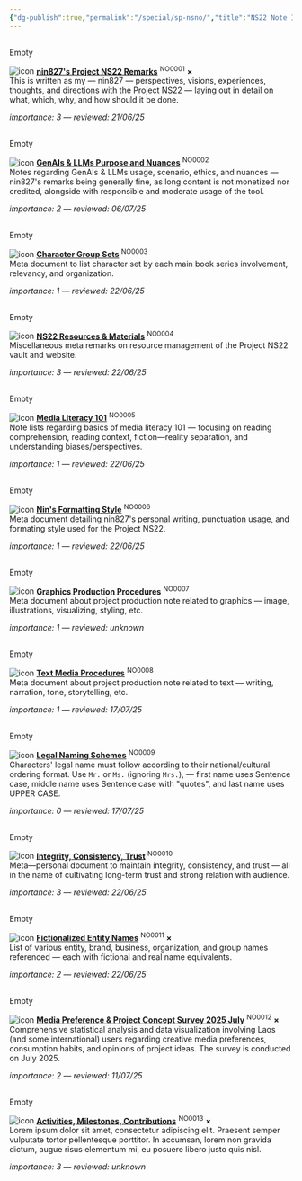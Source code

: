 ```yaml
---
{"dg-publish":true,"permalink":"/special/sp-nsno/","title":"NS22 Note Index","tags":["-special"]}
---
```


<p><span><span alt="RESOURCE/NOTE/NO0001.md > ^profile" src="RESOURCE/NOTE/NO0001.md#^profile" class="internal-embed markdown-embed inline-embed is-loaded"><div class="markdown-embed-title"></div><div class="markdown-preview-view markdown-rendered show-indentation-guide node-insert-event"><div data-callout-metadata="" data-callout-fold="" data-callout="empty" class="callout node-insert-event"><div class="callout-title" dir="auto"><div class="callout-icon"><svg width="16" height="16"></svg></div><div class="callout-title-inner">Empty</div></div><div class="callout-content">
<p dir="auto"><span class="dataview dataview-inline-query"><span><span alt="icon" src="RESOURCE/ASSET/OTHER/PlaceholderIcon.png" class="internal-embed media-embed image-embed is-loaded"><img alt="icon" src="app://737344e01c7e87c7e818f501c385b037c366/D:/Files/Obsidian/nin827_project/RESOURCE/ASSET/OTHER/PlaceholderIcon.png?1748277662985"></span></span></span> <b class="title"><span class="dataview dataview-inline-query"><span><a data-tooltip-position="top" aria-label="RESOURCE/NOTE/NO0001.md" data-href="RESOURCE/NOTE/NO0001.md" href="RESOURCE/NOTE/NO0001.md" class="internal-link" target="_blank" rel="noopener nofollow">nin827's Project NS22 Remarks</a></span></span></b> <sup class="title"><span class="dataview dataview-inline-query"><span>NO0001</span></span></sup> <b><span class="dataview dataview-inline-query"><span>×</span></span></b><br>
<span class="dataview dataview-inline-query"><span>This is written as my — nin827 — perspectives, visions, experiences, thoughts, and directions with the Project NS22 — laying out in detail on what, which, why, and how should it be done.</span></span></p>
<p dir="auto"><i class="small">importance: <span class="dataview dataview-inline-query"><span>3</span></span> — reviewed: <span class="dataview dataview-inline-query"><span>21/06/25</span></span></i></p>
</div></div></div></span></span></p><p><span><span alt="RESOURCE/NOTE/NO0002.md > ^profile" src="RESOURCE/NOTE/NO0002.md#^profile" class="internal-embed markdown-embed inline-embed is-loaded"><div class="markdown-embed-title"></div><div class="markdown-preview-view markdown-rendered show-indentation-guide node-insert-event"><div data-callout-metadata="" data-callout-fold="" data-callout="empty" class="callout node-insert-event"><div class="callout-title" dir="auto"><div class="callout-icon"><svg width="16" height="16"></svg></div><div class="callout-title-inner">Empty</div></div><div class="callout-content">
<p dir="auto"><span class="dataview dataview-inline-query"><span><span alt="icon" src="RESOURCE/ASSET/OTHER/PlaceholderIcon.png" class="internal-embed media-embed image-embed is-loaded"><img alt="icon" src="app://737344e01c7e87c7e818f501c385b037c366/D:/Files/Obsidian/nin827_project/RESOURCE/ASSET/OTHER/PlaceholderIcon.png?1748277662985"></span></span></span> <b class="title"><span class="dataview dataview-inline-query"><span><a data-tooltip-position="top" aria-label="RESOURCE/NOTE/NO0002.md" data-href="RESOURCE/NOTE/NO0002.md" href="RESOURCE/NOTE/NO0002.md" class="internal-link" target="_blank" rel="noopener nofollow">GenAIs &amp; LLMs Purpose and Nuances</a></span></span></b> <sup class="title"><span class="dataview dataview-inline-query"><span>NO0002</span></span></sup> <b><span class="dataview dataview-inline-query"><span></span></span></b><br>
<span class="dataview dataview-inline-query"><span>Notes regarding GenAIs &amp; LLMs usage, scenario, ethics, and nuances — nin827's remarks being generally fine, as long content is not monetized nor credited, alongside with responsible and moderate usage of the tool.</span></span></p>
<p dir="auto"><i class="small">importance: <span class="dataview dataview-inline-query"><span>2</span></span> — reviewed: <span class="dataview dataview-inline-query"><span>06/07/25</span></span></i></p>
</div></div></div></span></span></p><p><span><span alt="RESOURCE/NOTE/NO0003.md > ^profile" src="RESOURCE/NOTE/NO0003.md#^profile" class="internal-embed markdown-embed inline-embed is-loaded"><div class="markdown-embed-title"></div><div class="markdown-preview-view markdown-rendered show-indentation-guide node-insert-event"><div data-callout-metadata="" data-callout-fold="" data-callout="empty" class="callout node-insert-event"><div class="callout-title" dir="auto"><div class="callout-icon"><svg width="16" height="16"></svg></div><div class="callout-title-inner">Empty</div></div><div class="callout-content">
<p dir="auto"><span class="dataview dataview-inline-query"><span><span alt="icon" src="RESOURCE/ASSET/OTHER/PlaceholderIcon.png" class="internal-embed media-embed image-embed is-loaded"><img alt="icon" src="app://737344e01c7e87c7e818f501c385b037c366/D:/Files/Obsidian/nin827_project/RESOURCE/ASSET/OTHER/PlaceholderIcon.png?1748277662985"></span></span></span> <b class="title"><span class="dataview dataview-inline-query"><span><a data-tooltip-position="top" aria-label="RESOURCE/NOTE/NO0003.md" data-href="RESOURCE/NOTE/NO0003.md" href="RESOURCE/NOTE/NO0003.md" class="internal-link" target="_blank" rel="noopener nofollow">Character Group Sets</a></span></span></b> <sup class="title"><span class="dataview dataview-inline-query"><span>NO0003</span></span></sup> <b><span class="dataview dataview-inline-query"><span></span></span></b><br>
<span class="dataview dataview-inline-query"><span>Meta document to list character set by each main book series involvement, relevancy, and organization.</span></span></p>
<p dir="auto"><i class="small">importance: <span class="dataview dataview-inline-query"><span>1</span></span> — reviewed: <span class="dataview dataview-inline-query"><span>22/06/25</span></span></i></p>
</div></div></div></span></span></p><p><span><span alt="RESOURCE/NOTE/NO0004.md > ^profile" src="RESOURCE/NOTE/NO0004.md#^profile" class="internal-embed markdown-embed inline-embed is-loaded"><div class="markdown-embed-title"></div><div class="markdown-preview-view markdown-rendered show-indentation-guide node-insert-event"><div data-callout-metadata="" data-callout-fold="" data-callout="empty" class="callout node-insert-event"><div class="callout-title" dir="auto"><div class="callout-icon"><svg width="16" height="16"></svg></div><div class="callout-title-inner">Empty</div></div><div class="callout-content">
<p dir="auto"><span class="dataview dataview-inline-query"><span><span alt="icon" src="RESOURCE/ASSET/OTHER/PlaceholderIcon.png" class="internal-embed media-embed image-embed is-loaded"><img alt="icon" src="app://737344e01c7e87c7e818f501c385b037c366/D:/Files/Obsidian/nin827_project/RESOURCE/ASSET/OTHER/PlaceholderIcon.png?1748277662985"></span></span></span> <b class="title"><span class="dataview dataview-inline-query"><span><a data-tooltip-position="top" aria-label="RESOURCE/NOTE/NO0004.md" data-href="RESOURCE/NOTE/NO0004.md" href="RESOURCE/NOTE/NO0004.md" class="internal-link" target="_blank" rel="noopener nofollow">NS22 Resources &amp; Materials</a></span></span></b> <sup class="title"><span class="dataview dataview-inline-query"><span>NO0004</span></span></sup> <b><span class="dataview dataview-inline-query"><span></span></span></b><br>
<span class="dataview dataview-inline-query"><span>Miscellaneous meta remarks on resource management of the Project NS22 vault and website.</span></span></p>
<p dir="auto"><i class="small">importance: <span class="dataview dataview-inline-query"><span>3</span></span> — reviewed: <span class="dataview dataview-inline-query"><span>22/06/25</span></span></i></p>
</div></div></div></span></span></p><p><span><span alt="RESOURCE/NOTE/NO0005.md > ^profile" src="RESOURCE/NOTE/NO0005.md#^profile" class="internal-embed markdown-embed inline-embed is-loaded"><div class="markdown-embed-title"></div><div class="markdown-preview-view markdown-rendered show-indentation-guide node-insert-event"><div data-callout-metadata="" data-callout-fold="" data-callout="empty" class="callout node-insert-event"><div class="callout-title" dir="auto"><div class="callout-icon"><svg width="16" height="16"></svg></div><div class="callout-title-inner">Empty</div></div><div class="callout-content">
<p dir="auto"><span class="dataview dataview-inline-query"><span><span alt="icon" src="RESOURCE/ASSET/OTHER/PlaceholderIcon.png" class="internal-embed media-embed image-embed is-loaded"><img alt="icon" src="app://737344e01c7e87c7e818f501c385b037c366/D:/Files/Obsidian/nin827_project/RESOURCE/ASSET/OTHER/PlaceholderIcon.png?1748277662985"></span></span></span> <b class="title"><span class="dataview dataview-inline-query"><span><a data-tooltip-position="top" aria-label="RESOURCE/NOTE/NO0005.md" data-href="RESOURCE/NOTE/NO0005.md" href="RESOURCE/NOTE/NO0005.md" class="internal-link" target="_blank" rel="noopener nofollow">Media Literacy 101</a></span></span></b> <sup class="title"><span class="dataview dataview-inline-query"><span>NO0005</span></span></sup> <b><span class="dataview dataview-inline-query"><span></span></span></b><br>
<span class="dataview dataview-inline-query"><span>Note lists regarding basics of media literacy 101 — focusing on reading comprehension, reading context, fiction—reality separation, and understanding biases/perspectives.</span></span></p>
<p dir="auto"><i class="small">importance: <span class="dataview dataview-inline-query"><span>1</span></span> — reviewed: <span class="dataview dataview-inline-query"><span>22/06/25</span></span></i></p>
</div></div></div></span></span></p><p><span><span alt="RESOURCE/NOTE/NO0006.md > ^profile" src="RESOURCE/NOTE/NO0006.md#^profile" class="internal-embed markdown-embed inline-embed is-loaded"><div class="markdown-embed-title"></div><div class="markdown-preview-view markdown-rendered show-indentation-guide node-insert-event"><div data-callout-metadata="" data-callout-fold="" data-callout="empty" class="callout node-insert-event"><div class="callout-title" dir="auto"><div class="callout-icon"><svg width="16" height="16"></svg></div><div class="callout-title-inner">Empty</div></div><div class="callout-content">
<p dir="auto"><span class="dataview dataview-inline-query"><span><span alt="icon" src="RESOURCE/ASSET/OTHER/PlaceholderIcon.png" class="internal-embed media-embed image-embed is-loaded"><img alt="icon" src="app://737344e01c7e87c7e818f501c385b037c366/D:/Files/Obsidian/nin827_project/RESOURCE/ASSET/OTHER/PlaceholderIcon.png?1748277662985"></span></span></span> <b class="title"><span class="dataview dataview-inline-query"><span><a data-tooltip-position="top" aria-label="RESOURCE/NOTE/NO0006.md" data-href="RESOURCE/NOTE/NO0006.md" href="RESOURCE/NOTE/NO0006.md" class="internal-link" target="_blank" rel="noopener nofollow">Nin's Formatting Style</a></span></span></b> <sup class="title"><span class="dataview dataview-inline-query"><span>NO0006</span></span></sup> <b><span class="dataview dataview-inline-query"><span></span></span></b><br>
<span class="dataview dataview-inline-query"><span>Meta document detailing nin827's personal writing, punctuation usage, and formating style used for the Project NS22.</span></span></p>
<p dir="auto"><i class="small">importance: <span class="dataview dataview-inline-query"><span>1</span></span> — reviewed: <span class="dataview dataview-inline-query"><span>22/06/25</span></span></i></p>
</div></div></div></span></span></p><p><span><span alt="RESOURCE/NOTE/NO0007.md > ^profile" src="RESOURCE/NOTE/NO0007.md#^profile" class="internal-embed markdown-embed inline-embed is-loaded"><div class="markdown-embed-title"></div><div class="markdown-preview-view markdown-rendered show-indentation-guide node-insert-event"><div data-callout-metadata="" data-callout-fold="" data-callout="empty" class="callout node-insert-event"><div class="callout-title" dir="auto"><div class="callout-icon"><svg width="16" height="16"></svg></div><div class="callout-title-inner">Empty</div></div><div class="callout-content">
<p dir="auto"><span class="dataview dataview-inline-query"><span><span alt="icon" src="RESOURCE/ASSET/OTHER/PlaceholderIcon.png" class="internal-embed media-embed image-embed is-loaded"><img alt="icon" src="app://737344e01c7e87c7e818f501c385b037c366/D:/Files/Obsidian/nin827_project/RESOURCE/ASSET/OTHER/PlaceholderIcon.png?1748277662985"></span></span></span> <b class="title"><span class="dataview dataview-inline-query"><span><a data-tooltip-position="top" aria-label="RESOURCE/NOTE/NO0007.md" data-href="RESOURCE/NOTE/NO0007.md" href="RESOURCE/NOTE/NO0007.md" class="internal-link" target="_blank" rel="noopener nofollow">Graphics Production Procedures</a></span></span></b> <sup class="title"><span class="dataview dataview-inline-query"><span>NO0007</span></span></sup> <b><span class="dataview dataview-inline-query"><span></span></span></b><br>
<span class="dataview dataview-inline-query"><span>Meta document about project production note related to graphics — image, illustrations, visualizing, styling, etc.</span></span></p>
<p dir="auto"><i class="small">importance: <span class="dataview dataview-inline-query"><span>1</span></span> — reviewed: <span class="dataview dataview-inline-query"><span>unknown</span></span></i></p>
</div></div></div></span></span></p><p><span><span alt="RESOURCE/NOTE/NO0008.md > ^profile" src="RESOURCE/NOTE/NO0008.md#^profile" class="internal-embed markdown-embed inline-embed is-loaded"><div class="markdown-embed-title"></div><div class="markdown-preview-view markdown-rendered show-indentation-guide node-insert-event"><div data-callout-metadata="" data-callout-fold="" data-callout="empty" class="callout node-insert-event"><div class="callout-title" dir="auto"><div class="callout-icon"><svg width="16" height="16"></svg></div><div class="callout-title-inner">Empty</div></div><div class="callout-content">
<p dir="auto"><span class="dataview dataview-inline-query"><span><span alt="icon" src="RESOURCE/ASSET/OTHER/PlaceholderIcon.png" class="internal-embed media-embed image-embed is-loaded"><img alt="icon" src="app://737344e01c7e87c7e818f501c385b037c366/D:/Files/Obsidian/nin827_project/RESOURCE/ASSET/OTHER/PlaceholderIcon.png?1748277662985"></span></span></span> <b class="title"><span class="dataview dataview-inline-query"><span><a data-tooltip-position="top" aria-label="RESOURCE/NOTE/NO0008.md" data-href="RESOURCE/NOTE/NO0008.md" href="RESOURCE/NOTE/NO0008.md" class="internal-link" target="_blank" rel="noopener nofollow">Text Media Procedures</a></span></span></b> <sup class="title"><span class="dataview dataview-inline-query"><span>NO0008</span></span></sup> <b><span class="dataview dataview-inline-query"><span></span></span></b><br>
<span class="dataview dataview-inline-query"><span>Meta document about project production note related to text — writing, narration, tone, storytelling, etc.</span></span></p>
<p dir="auto"><i class="small">importance: <span class="dataview dataview-inline-query"><span>1</span></span> — reviewed: <span class="dataview dataview-inline-query"><span>17/07/25</span></span></i></p>
</div></div></div></span></span></p><p><span><span alt="RESOURCE/NOTE/NO0009.md > ^profile" src="RESOURCE/NOTE/NO0009.md#^profile" class="internal-embed markdown-embed inline-embed is-loaded"><div class="markdown-embed-title"></div><div class="markdown-preview-view markdown-rendered show-indentation-guide node-insert-event"><div data-callout-metadata="" data-callout-fold="" data-callout="empty" class="callout node-insert-event"><div class="callout-title" dir="auto"><div class="callout-icon"><svg width="16" height="16"></svg></div><div class="callout-title-inner">Empty</div></div><div class="callout-content">
<p dir="auto"><span class="dataview dataview-inline-query"><span><span alt="icon" src="RESOURCE/ASSET/OTHER/PlaceholderIcon.png" class="internal-embed media-embed image-embed is-loaded"><img alt="icon" src="app://737344e01c7e87c7e818f501c385b037c366/D:/Files/Obsidian/nin827_project/RESOURCE/ASSET/OTHER/PlaceholderIcon.png?1748277662985"></span></span></span> <b class="title"><span class="dataview dataview-inline-query"><span><a data-tooltip-position="top" aria-label="RESOURCE/NOTE/NO0009.md" data-href="RESOURCE/NOTE/NO0009.md" href="RESOURCE/NOTE/NO0009.md" class="internal-link" target="_blank" rel="noopener nofollow">Legal Naming Schemes</a></span></span></b> <sup class="title"><span class="dataview dataview-inline-query"><span>NO0009</span></span></sup> <b><span class="dataview dataview-inline-query"><span></span></span></b><br>
<span class="dataview dataview-inline-query"><span>Characters' legal name must follow according to their national/cultural ordering format. Use <code>Mr.</code> or <code>Ms.</code> (ignoring <code>Mrs.</code>), — first name uses Sentence case, middle name uses Sentence case with "quotes", and last name uses UPPER CASE.</span></span></p>
<p dir="auto"><i class="small">importance: <span class="dataview dataview-inline-query"><span>0</span></span> — reviewed: <span class="dataview dataview-inline-query"><span>17/07/25</span></span></i></p>
</div></div></div></span></span></p><p><span><span alt="RESOURCE/NOTE/NO0010.md > ^profile" src="RESOURCE/NOTE/NO0010.md#^profile" class="internal-embed markdown-embed inline-embed is-loaded"><div class="markdown-embed-title"></div><div class="markdown-preview-view markdown-rendered show-indentation-guide node-insert-event"><div data-callout-metadata="" data-callout-fold="" data-callout="empty" class="callout node-insert-event"><div class="callout-title" dir="auto"><div class="callout-icon"><svg width="16" height="16"></svg></div><div class="callout-title-inner">Empty</div></div><div class="callout-content">
<p dir="auto"><span class="dataview dataview-inline-query"><span><span alt="icon" src="RESOURCE/ASSET/OTHER/PlaceholderIcon.png" class="internal-embed media-embed image-embed is-loaded"><img alt="icon" src="app://737344e01c7e87c7e818f501c385b037c366/D:/Files/Obsidian/nin827_project/RESOURCE/ASSET/OTHER/PlaceholderIcon.png?1748277662985"></span></span></span> <b class="title"><span class="dataview dataview-inline-query"><span><a data-tooltip-position="top" aria-label="RESOURCE/NOTE/NO0010.md" data-href="RESOURCE/NOTE/NO0010.md" href="RESOURCE/NOTE/NO0010.md" class="internal-link" target="_blank" rel="noopener nofollow">Integrity, Consistency, Trust</a></span></span></b> <sup class="title"><span class="dataview dataview-inline-query"><span>NO0010</span></span></sup> <b><span class="dataview dataview-inline-query"><span></span></span></b><br>
<span class="dataview dataview-inline-query"><span>Meta—personal document to maintain integrity, consistency, and trust — all in the name of cultivating long-term trust and strong relation with audience.</span></span></p>
<p dir="auto"><i class="small">importance: <span class="dataview dataview-inline-query"><span>3</span></span> — reviewed: <span class="dataview dataview-inline-query"><span>22/06/25</span></span></i></p>
</div></div></div></span></span></p><p><span><span alt="RESOURCE/NOTE/NO0011.md > ^profile" src="RESOURCE/NOTE/NO0011.md#^profile" class="internal-embed markdown-embed inline-embed is-loaded"><div class="markdown-embed-title"></div><div class="markdown-preview-view markdown-rendered show-indentation-guide node-insert-event"><div data-callout-metadata="" data-callout-fold="" data-callout="empty" class="callout node-insert-event"><div class="callout-title" dir="auto"><div class="callout-icon"><svg width="16" height="16"></svg></div><div class="callout-title-inner">Empty</div></div><div class="callout-content">
<p dir="auto"><span class="dataview dataview-inline-query"><span><span alt="icon" src="RESOURCE/ASSET/OTHER/PlaceholderIcon.png" class="internal-embed media-embed image-embed is-loaded"><img alt="icon" src="app://737344e01c7e87c7e818f501c385b037c366/D:/Files/Obsidian/nin827_project/RESOURCE/ASSET/OTHER/PlaceholderIcon.png?1748277662985"></span></span></span> <b class="title"><span class="dataview dataview-inline-query"><span><a data-tooltip-position="top" aria-label="RESOURCE/NOTE/NO0011.md" data-href="RESOURCE/NOTE/NO0011.md" href="RESOURCE/NOTE/NO0011.md" class="internal-link" target="_blank" rel="noopener nofollow">Fictionalized Entity Names</a></span></span></b> <sup class="title"><span class="dataview dataview-inline-query"><span>NO0011</span></span></sup> <b><span class="dataview dataview-inline-query"><span>×</span></span></b><br>
<span class="dataview dataview-inline-query"><span>List of various entity, brand, business, organization, and group names referenced — each with fictional and real name equivalents.</span></span></p>
<p dir="auto"><i class="small">importance: <span class="dataview dataview-inline-query"><span>2</span></span> — reviewed: <span class="dataview dataview-inline-query"><span>22/06/25</span></span></i></p>
</div></div></div></span></span></p><p><span><span alt="RESOURCE/NOTE/NO0012.md > ^profile" src="RESOURCE/NOTE/NO0012.md#^profile" class="internal-embed markdown-embed inline-embed is-loaded"><div class="markdown-embed-title"></div><div class="markdown-preview-view markdown-rendered show-indentation-guide node-insert-event"><div data-callout-metadata="" data-callout-fold="" data-callout="empty" class="callout node-insert-event"><div class="callout-title" dir="auto"><div class="callout-icon"><svg width="16" height="16"></svg></div><div class="callout-title-inner">Empty</div></div><div class="callout-content">
<p dir="auto"><span class="dataview dataview-inline-query"><span><span alt="icon" src="RESOURCE/ASSET/OTHER/PlaceholderIcon.png" class="internal-embed media-embed image-embed is-loaded"><img alt="icon" src="app://737344e01c7e87c7e818f501c385b037c366/D:/Files/Obsidian/nin827_project/RESOURCE/ASSET/OTHER/PlaceholderIcon.png?1748277662985"></span></span></span> <b class="title"><span class="dataview dataview-inline-query"><span><a data-tooltip-position="top" aria-label="RESOURCE/NOTE/NO0012.md" data-href="RESOURCE/NOTE/NO0012.md" href="RESOURCE/NOTE/NO0012.md" class="internal-link" target="_blank" rel="noopener nofollow">Media Preference &amp; Project Concept Survey 2025 July</a></span></span></b> <sup class="title"><span class="dataview dataview-inline-query"><span>NO0012</span></span></sup> <b><span class="dataview dataview-inline-query"><span>×</span></span></b><br>
<span class="dataview dataview-inline-query"><span>Comprehensive statistical analysis and data visualization involving Laos (and some international) users regarding creative media preferences, consumption habits, and opinions of project ideas. The survey is conducted on July 2025.</span></span></p>
<p dir="auto"><i class="small">importance: <span class="dataview dataview-inline-query"><span>2</span></span> — reviewed: <span class="dataview dataview-inline-query"><span>11/07/25</span></span></i></p>
</div></div></div></span></span></p><p><span><span alt="RESOURCE/NOTE/NO0013.md > ^profile" src="RESOURCE/NOTE/NO0013.md#^profile" class="internal-embed markdown-embed inline-embed is-loaded"><div class="markdown-embed-title"></div><div class="markdown-preview-view markdown-rendered show-indentation-guide node-insert-event"><div data-callout-metadata="" data-callout-fold="" data-callout="empty" class="callout node-insert-event"><div class="callout-title" dir="auto"><div class="callout-icon"><svg width="16" height="16"></svg></div><div class="callout-title-inner">Empty</div></div><div class="callout-content">
<p dir="auto"><span class="dataview dataview-inline-query"><span><span alt="icon" src="RESOURCE/ASSET/OTHER/PlaceholderIcon.png" class="internal-embed media-embed image-embed is-loaded"><img alt="icon" src="app://737344e01c7e87c7e818f501c385b037c366/D:/Files/Obsidian/nin827_project/RESOURCE/ASSET/OTHER/PlaceholderIcon.png?1748277662985"></span></span></span> <b class="title"><span class="dataview dataview-inline-query"><span><a data-tooltip-position="top" aria-label="RESOURCE/NOTE/NO0013.md" data-href="RESOURCE/NOTE/NO0013.md" href="RESOURCE/NOTE/NO0013.md" class="internal-link" target="_blank" rel="noopener nofollow">Activities, Milestones, Contributions</a></span></span></b> <sup class="title"><span class="dataview dataview-inline-query"><span>NO0013</span></span></sup> <b><span class="dataview dataview-inline-query"><span>×</span></span></b><br>
<span class="dataview dataview-inline-query"><span>Lorem ipsum dolor sit amet, consectetur adipiscing elit. Praesent semper vulputate tortor pellentesque porttitor. In accumsan, lorem non gravida dictum, augue risus elementum mi, eu posuere libero justo quis nisl.</span></span></p>
<p dir="auto"><i class="small">importance: <span class="dataview dataview-inline-query"><span>3</span></span> — reviewed: <span class="dataview dataview-inline-query"><span>unknown</span></span></i></p>
</div></div></div></span></span></p>